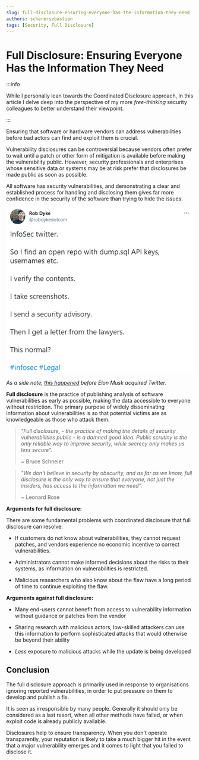 ```yaml
---
slug: full-disclosure-ensuring-everyone-has-the-information-they-need
authors: scherersebastian
tags: [Security, Full Disclosure]
---
```


# Full Disclosure: Ensuring Everyone Has the Information They Need

:::info

While I personally lean towards the Coordinated Disclosure approach, in this article I delve deep into the perspective of my more _free-thinking_ security colleagues to better understand their viewpoint.

:::

Ensuring that software or hardware vendors can address vulnerabilities before bad actors can find and exploit them is crucial.

Vulnerability disclosures can be controversial because vendors often prefer to wait until a patch or other form of mitigation is available before making the vulnerability public. However, security professionals and enterprises whose sensitive data or systems may be at risk prefer that disclosures be made public as soon as possible.

All software has security vulnerabilities, and demonstrating a clear and established process for handling and disclosing them gives far more confidence in the security of the software than trying to hide the issues.

<!--truncate-->

![Twitter disclosure](assets/twitter-disclosure.png)

_As a side note, [this happened](https://portswigger.net/daily-swig/security-researcher-launches-gofundme-campaign-to-fight-legal-threat-over-vulnerability-disclosure) before Elon Musk acquired Twitter._

**Full disclosure** is the practice of publishing analysis of software vulnerabilities as early as possible, making the data accessible to everyone without restriction. The primary purpose of widely disseminating information about vulnerabilities is so that potential victims are as knowledgeable as those who attack them.

> _"Full disclosure, - the practice of making the details of security vulnerabilities public - is a damned good idea. Public scrutiny is the only reliable way to improve security, while secrecy only makes us less secure"._
>
> ~ Bruce Schneier

> _"We don't believe in security by obscurity, and as far as we know, full disclosure is the only way to ensure that everyone, not just the insiders, has access to the information we need"._
>
> ~ Leonard Rose

**Arguments for full disclosure:**

There are some fundamental problems with coordinated disclosure that full disclosure can resolve:

- If customers do not know about vulnerabilities, they cannot request patches, and vendors experience no economic incentive to correct vulnerabilities.

- Administrators cannot make informed decisions about the risks to their systems, as information on vulnerabilities is restricted.

- Malicious researchers who also know about the flaw have a long period of time to continue exploiting the flaw.

**Arguments against full disclosure:**

- Many end-users cannot benefit from access to vulnerability information without guidance or patches from the vendor

- Sharing research with malicious actors, low-skilled attackers can use this information to perform sophisticated attacks that would otherwise be beyond their ability

- _Less_ exposure to malicious attacks while the update is being developed

## Conclusion

The full disclosure approach is primarily used in response to organisations ignoring reported vulnerabilities, in order to put pressure on them to develop and publish a fix.

It is seen as irresponsible by many people. Generally it should only be considered as a last resort, when all other methods have failed, or when exploit code is already publicly available.

Disclosures help to ensure transparency. When you don't operate transparently, your reputation is likely to take a much bigger hit in the event that a major vulnerability emerges and it comes to light that you failed to disclose it.
